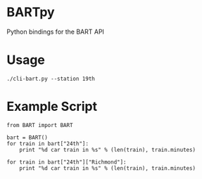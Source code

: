 BARTpy
========

Python bindings for the BART API


Usage
==========
```
./cli-bart.py --station 19th
```

Example Script
==============
```
from BART import BART

bart = BART()
for train in bart["24th"]:
    print "%d car train in %s" % (len(train), train.minutes)

for train in bart["24th"]["Richmond"]:
    print "%d car train in %s" % (len(train), train.minutes)

```